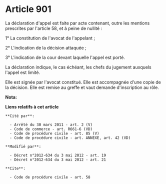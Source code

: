 # Article 901

La déclaration d'appel est faite par acte contenant, outre les mentions prescrites par l'article 58, et à peine de nullité : 

1° La constitution de l'avocat de l'appelant ; 

2° L'indication de la décision attaquée ; 

3° L'indication de la cour devant laquelle l'appel est porté. 

La déclaration indique, le cas échéant, les chefs du jugement auxquels l'appel est limité.

Elle est signée par l'avocat constitué. Elle est accompagnée d'une copie de la décision. Elle est remise au greffe et vaut
demande d'inscription au rôle.

**Nota:**



**Liens relatifs à cet article**

	**Cité par**:

	  - Arrêté du 30 mars 2011 - art. 2 (V)
	  - Code de commerce - art. R661-6 (VD)
	  - Code de procédure civile - art. 85 (V)
	  - Code de procédure civile - art. ANNEXE, art. 42 (VD)

	**Modifié par**:

	  - Décret n°2012-634 du 3 mai 2012 - art. 19
	  - Décret n°2012-634 du 3 mai 2012 - art. 21

	**Cite**:

	  - Code de procédure civile - art. 58
